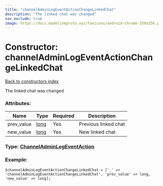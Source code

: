 ```yaml
---
title: "channelAdminLogEventActionChangeLinkedChat"
description: "The linked chat was changed"
nav_exclude: true
image: https://docs.madelineproto.xyz/favicons/android-chrome-256x256.png
---
```

# Constructor: channelAdminLogEventActionChangeLinkedChat  
[Back to constructors index](/API_docs/constructors/index.html)



The linked chat was changed

### Attributes:

| Name     |    Type       | Required | Description |
|----------|---------------|----------|-------------|
|prev\_value|[long](/API_docs/types/long.html) | Yes|Previous linked chat|
|new\_value|[long](/API_docs/types/long.html) | Yes|New linked chat|



### Type: [ChannelAdminLogEventAction](/API_docs/types/ChannelAdminLogEventAction.html)


### Example:

```
$channelAdminLogEventActionChangeLinkedChat = ['_' => 'channelAdminLogEventActionChangeLinkedChat', 'prev_value' => long, 'new_value' => long];
```  
